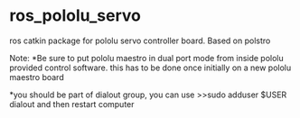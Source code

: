 ros_pololu_servo
================

ros catkin package for pololu servo controller board. Based on polstro 

Note:
*Be sure to put pololu maestro in dual port mode from inside pololu provided control software. this has to be done once initially on a new pololu maestro board

*you should be part of dialout group, you can use >>sudo adduser $USER dialout  and then restart computer
